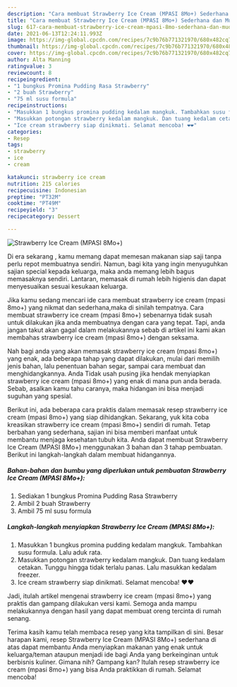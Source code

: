 ```yaml
---
description: "Cara membuat Strawberry Ice Cream (MPASI 8Mo+) Sederhana dan Mudah Dibuat"
title: "Cara membuat Strawberry Ice Cream (MPASI 8Mo+) Sederhana dan Mudah Dibuat"
slug: 617-cara-membuat-strawberry-ice-cream-mpasi-8mo-sederhana-dan-mudah-dibuat
date: 2021-06-13T12:24:11.993Z
image: https://img-global.cpcdn.com/recipes/7c9b76b771321970/680x482cq70/strawberry-ice-cream-mpasi-8mo-foto-resep-utama.jpg
thumbnail: https://img-global.cpcdn.com/recipes/7c9b76b771321970/680x482cq70/strawberry-ice-cream-mpasi-8mo-foto-resep-utama.jpg
cover: https://img-global.cpcdn.com/recipes/7c9b76b771321970/680x482cq70/strawberry-ice-cream-mpasi-8mo-foto-resep-utama.jpg
author: Alta Manning
ratingvalue: 3
reviewcount: 8
recipeingredient:
- "1 bungkus Promina Pudding Rasa Strawberry"
- "2 buah Strawberry"
- "75 ml susu formula"
recipeinstructions:
- "Masukkan 1 bungkus promina pudding kedalam mangkuk. Tambahkan susu formula. Lalu aduk rata."
- "Masukkan potongan strawberry kedalam mangkuk. Dan tuang kedalam cetakan. Tunggu hingga tidak terlalu panas. Lalu masukkan kedalam freezer."
- "Ice cream strawberry siap dinikmati. Selamat mencoba! ❤️❤️"
categories:
- Resep
tags:
- strawberry
- ice
- cream

katakunci: strawberry ice cream 
nutrition: 215 calories
recipecuisine: Indonesian
preptime: "PT32M"
cooktime: "PT49M"
recipeyield: "3"
recipecategory: Dessert

---
```



![Strawberry Ice Cream (MPASI 8Mo+)](https://img-global.cpcdn.com/recipes/7c9b76b771321970/680x482cq70/strawberry-ice-cream-mpasi-8mo-foto-resep-utama.jpg)

Di era  sekarang , kamu memang dapat memesan makanan siap saji tanpa perlu repot membuatnya sendiri. Namun, bagi kita yang ingin menyuguhkan sajian special kepada keluarga, maka anda memang lebih bagus memasaknya sendiri. Lantaran, memasak di rumah lebih higienis dan dapat menyesuaikan sesuai kesukaan keluarga.

Jika kamu sedang mencari ide cara membuat strawberry ice cream (mpasi 8mo+) yang nikmat dan sederhana,maka di sinilah tempatnya. Cara membuat strawberry ice cream (mpasi 8mo+)  sebenarnya tidak susah untuk dilakukan jika anda membuatnya dengan cara yang tepat. Tapi, anda jangan takut akan gagal dalam melakukannya 
sebab di artikel ini kami akan membahas strawberry ice cream (mpasi 8mo+) dengan seksama.  



Nah bagi anda yang akan memasak strawberry ice cream (mpasi 8mo+) yang enak, ada beberapa tahap yang dapat dilakukan, mulai dari memilih jenis bahan, lalu penentuan bahan segar, sampai cara membuat dan menghidangkannya. Anda Tidak usah pusing jika hendak menyiapkan strawberry ice cream (mpasi 8mo+) yang enak di mana pun anda berada. Sebab, asalkan kamu  tahu caranya, maka hidangan ini bisa menjadi suguhan yang spesial.

Berikut ini, ada beberapa cara praktis  dalam memasak resep strawberry ice cream (mpasi 8mo+) yang siap dihidangkan. Sekarang, yuk kita coba kreasikan strawberry ice cream (mpasi 8mo+) sendiri di rumah. Tetap berbahan yang sederhana, sajian ini bisa memberi manfaat untuk membantu menjaga kesehatan tubuh kita. Anda dapat membuat Strawberry Ice Cream (MPASI 8Mo+) menggunakan 3 bahan dan 3 tahap pembuatan. Berikut ini langkah-langkah dalam membuat hidangannya.

<!--inarticleads1-->

##### Bahan-bahan dan bumbu yang diperlukan untuk pembuatan Strawberry Ice Cream (MPASI 8Mo+):

1. Sediakan 1 bungkus Promina Pudding Rasa Strawberry
1. Ambil 2 buah Strawberry
1. Ambil 75 ml susu formula




<!--inarticleads2-->

##### Langkah-langkah menyiapkan Strawberry Ice Cream (MPASI 8Mo+):

1. Masukkan 1 bungkus promina pudding kedalam mangkuk. Tambahkan susu formula. Lalu aduk rata.
1. Masukkan potongan strawberry kedalam mangkuk. Dan tuang kedalam cetakan. Tunggu hingga tidak terlalu panas. Lalu masukkan kedalam freezer.
1. Ice cream strawberry siap dinikmati. Selamat mencoba! ❤️❤️




Jadi, itulah artikel mengenai  strawberry ice cream (mpasi 8mo+)  yang praktis dan gampang dilakukan versi kami. Semoga anda mampu melakukannya dengan hasil yang dapat membuat oreng tercinta di rumah senang. 

Terima kasih kamu telah membaca resep yang kita tampilkan di sini. Besar harapan kami, resep  Strawberry Ice Cream (MPASI 8Mo+) sederhana di atas dapat membantu Anda menyiapkan makanan yang enak untuk keluarga/teman ataupun menjadi ide bagi Anda yang berkeinginan untuk berbisnis kuliner. Gimana nih? Gampang kan? Itulah resep strawberry ice cream (mpasi 8mo+) yang bisa Anda praktikkan di rumah. Selamat mencoba!

